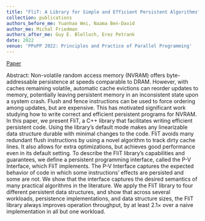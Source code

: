 ```yaml
---
title: "FliT: A Library for Simple and Efficient Persistent Algorithms"
collection: publications
authors_before_me: Yuanhao Wei, Naama Ben-David
author_me: Michal Friedman
authors_after_me: Guy E. Blelloch, Erez Petrank
date: 2022
venue: 'PPoPP 2022: Principles and Practice of Parallel Programming'
---
```

[Paper](https://dl.acm.org/doi/pdf/10.1145/3503221.3508436)

Abstract: Non-volatile random access memory (NVRAM) offers byte-addressable persistence at speeds comparable to DRAM. However, with caches remaining volatile, automatic cache evictions can reorder updates to memory, potentially leaving persistent memory in an inconsistent state upon a system crash. Flush and fence instructions can be used to force ordering among updates, but are expensive. This has motivated significant work studying how to write correct and efficient persistent programs for NVRAM.
In this paper, we present FliT, a C++ library that facilitates writing efficient persistent code. Using the library’s default mode makes any linearizable data structure durable with minimal changes to the code. FliT avoids many redundant flush instructions by using a novel algorithm to track dirty cache lines. It also allows for extra optimizations, but achieves good performance even in its default setting.
To describe the FliT library’s capabilities and guarantees, we define a persistent programming interface, called the P-V Interface, which FliT implements. The P-V Interface captures the expected behavior of code in which some instructions’ effects are persisted and some are not. We show that the interface captures the desired semantics of many practical algorithms in the literature.
We apply the FliT library to four different persistent data structures, and show that across several workloads, persistence implementations, and data structure sizes, the FliT library always improves operation throughput, by at least 2.1× over a naive implementation in all but one workload.
